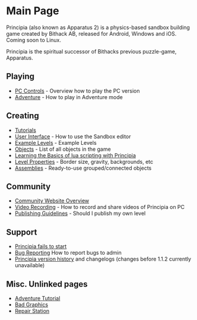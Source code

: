 # Main Page
Principia (also known as Apparatus 2) is a physics-based sandbox building game created by Bithack AB, released for Android, Windows and iOS. Coming soon to Linux.

Principia is the spiritual successor of Bithacks previous puzzle-game, Apparatus.

## Playing
- [PC Controls](PC_Controls) - Overview how to play the PC version
- [Adventure](Adventure) - How to play in Adventure mode

## Creating
- [Tutorials](Tutorials)
- [User Interface](User_Interface) - How to use the Sandbox editor
- [Example Levels](Example_Levels) - Example Levels
- [Objects](Objects) - List of all objects in the game
- [Learning the Basics of lua scripting with Principia](Learning_The_Basics_Of_Lua_Scripting_with_Principia)
- [Level Properties](Level_Properties) - Border size, gravity, backgrounds, etc
- [Assemblies](Assemblies) - Ready-to-use grouped/connected objects

## Community
- [Community Website Overview](Community_Website_Overview)
- [Video Recording](Video_Recording) - How to record and share videos of Principia on PC
- [Publishing Guidelines](Publishing_Guidelines) - Should I publish my own level

## Support
- [Principia fails to start](Principia_Fails_To_Start)
- [Bug Reporting](Bug_Reporting) How to report bugs to admin
- [Principia version history](Principia_Version_History) and changelogs (changes before 1.1.2 currently unavailable)

## Misc. Unlinked pages
- [Adventure Tutorial](Adventure_Tutorial)
- [Bad Graphics](Bad_Graphics)
- [Repair Station](Repair_Station)